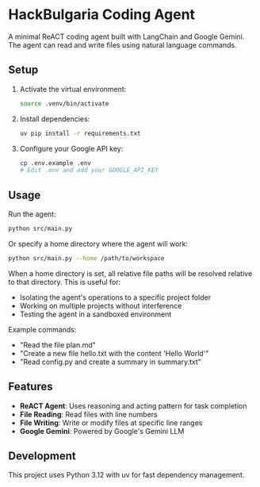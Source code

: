 # HackBulgaria Coding Agent

A minimal ReACT coding agent built with LangChain and Google Gemini. The agent can read and write files using natural language commands.

## Setup

1. Activate the virtual environment:
   ```bash
   source .venv/bin/activate
   ```

2. Install dependencies:
   ```bash
   uv pip install -r requirements.txt
   ```

3. Configure your Google API key:
   ```bash
   cp .env.example .env
   # Edit .env and add your GOOGLE_API_KEY
   ```

## Usage

Run the agent:
```bash
python src/main.py
```

Or specify a home directory where the agent will work:
```bash
python src/main.py --home /path/to/workspace
```

When a home directory is set, all relative file paths will be resolved relative to that directory. This is useful for:
- Isolating the agent's operations to a specific project folder
- Working on multiple projects without interference
- Testing the agent in a sandboxed environment

Example commands:
- "Read the file plan.md"
- "Create a new file hello.txt with the content 'Hello World'"
- "Read config.py and create a summary in summary.txt"

## Features

- **ReACT Agent**: Uses reasoning and acting pattern for task completion
- **File Reading**: Read files with line numbers
- **File Writing**: Write or modify files at specific line ranges
- **Google Gemini**: Powered by Google's Gemini LLM

## Development

This project uses Python 3.12 with uv for fast dependency management.
